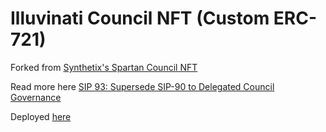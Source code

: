 # Illuvinati Council NFT (Custom ERC-721)

Forked from [Synthetix's Spartan Council NFT](https://github.com/Synthetixio/spartan-council)

Read more here [SIP 93: Supersede SIP-90 to Delegated Council Governance](https://sips.synthetix.io/sips/sip-93)

Deployed [here](https://etherscan.io/address/0xaebd9bd588f044cbdec8f3cf1e80277a7a52dc69)
